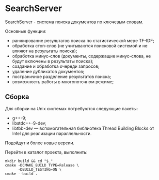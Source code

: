 # SearchServer

SearchServer - система поиска документов по ключевым словам.

Основные функции:
 - ранжирование результатов поиска по статистической мере TF-IDF;
 - обработка стоп-слов (не учитываются поисковой системой и не влияют на результаты поиска);
 - обработка минус-слов (документы, содержащие минус-слова, не будут включены в результаты поиска);
 - создание и обработка очереди запросов;
 - удаление дубликатов документов;
 - постраничное разделение результатов поиска;
 - возможность работы в многопоточном режиме;

## Сборка

Для сборки на Unix системах потребуются следующие пакеты:
 - g++-9;
 - libstdc++-9-dev;
 - libtbb-dev — вспомогательная библиотека Thread Building Blocks от Intel для реализации параллельности.

Подойдут и более новые версии.

Перейти в каталог проекта, выполнить:
```
mkdir build && cd "$_"
cmake -DCMAKE_BUILD_TYPE=Release \
      -DBUILD_TESTING=ON \
cmake --build . 
```